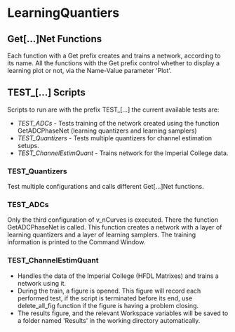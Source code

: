 # LearningQuantiers

## Get[...]Net Functions

Each function with a Get prefix creates and trains a network, according to its name.
All the functions with the Get prefix control whether to display a learning plot or not, via the Name-Value parameter 'Plot'.

## TEST_[...] Scripts

Scripts to run are with the prefix TEST_[...] the current available tests are:
* *TEST_ADCs* - Tests training of the network created using the function GetADCPhaseNet (learning quantizers and learning samplers)
* *TEST_Quantizers* - Tests multiple quantizers for channel estimation setups.
* *TEST_ChannelEstimQuant* - Trains network for the Imperial College data.

### TEST_Quantizers

Test multiple configurations and calls different Get[...]Net functions.

### TEST_ADCs

Only the third configuration of v_nCurves is executed. There the function GetADCPhaseNet is called. This function creates a network with a layer of learning quantizers and a layer of learning samplers.
The training information is printed to the Command Window.

### TEST_ChannelEstimQuant

* Handles the data of the Imperial College (HFDL Matrixes) and trains a network using it.
* During the train, a figure is opened. This figure will record each performed test, if the script is terminated before its end, use delete_all_fig function if the figure is having a problem closing.
* The results figure, and the relevant Workspace variables will be saved to a folder named 'Results' in the working directory automatically.
